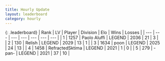 ```yaml
---
title: Hourly Update
layout: leaderboard
category: hourly
---
```


{: .leaderboard}
| Rank | LV | Player | Division | Elo | Wins | Losses |
| --- | --- | --- | --- | --- | --- | --- |
| <span data-change="0">1</span> | 1257 | <span title="ID: 512212">Paolo Aluffi</span> | LEGEND | <span data-change="0">2036</span> | <span data-change="0">21</span> | <span data-change="0">3</span> |
| <span data-change="0">2</span> | 130 | <span title="ID: 758005">Relish</span> | LEGEND | <span data-change="0">2029</span> | <span data-change="0">13</span> | <span data-change="0">1</span> |
| <span data-change="1">3</span> | 1634 | <span title="ID: 540690">poon</span> | LEGEND | <span data-change="0">2025</span> | <span data-change="0">24</span> | <span data-change="0">13</span> |
| <span data-change="1">4</span> | 1458 | <span title="ID: 402846">RefractedSktima</span> | LEGEND | <span data-change="0">2021</span> | <span data-change="0">1</span> | <span data-change="0">0</span> |
| <span data-change="1">5</span> | 279 | <span title="ID: 719486">-pan-</span> | LEGEND | <span data-change="0">2021</span> | <span data-change="0">37</span> | <span data-change="0">10</span> |